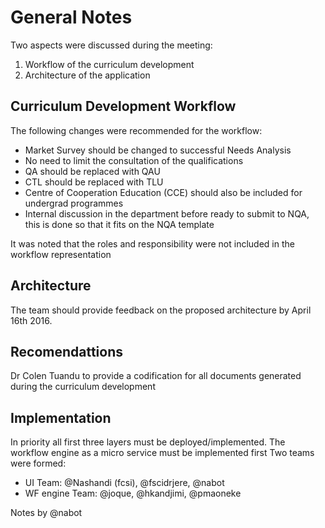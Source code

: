 # General Notes

Two aspects were discussed during the meeting:
1. Workflow of the curriculum development
2. Architecture of the application

## Curriculum Development Workflow

The following changes were recommended for the workflow:
- Market Survey should be changed to successful Needs Analysis
- No need to limit the consultation of the qualifications  
- QA should be replaced with QAU
- CTL should be replaced with TLU
- Centre of Cooperation Education (CCE) should also be included for undergrad programmes
- Internal discussion in the department before ready to submit to NQA, this is done so that it fits on the NQA template

It was noted that the roles and responsibility were not included in the workflow representation

## Architecture

The team should provide feedback on the proposed architecture by April 16th 2016.

## Recomendattions

Dr Colen Tuandu to provide a codification for all documents generated during the curriculum development

## Implementation

In priority all first three layers must  be deployed/implemented. The workflow engine as a micro service must be implemented first
Two teams were formed:

- UI Team: @Nashandi (fcsi), @fscidrjere, @nabot
- WF engine Team: @joque, @hkandjimi, @pmaoneke

Notes by @nabot
